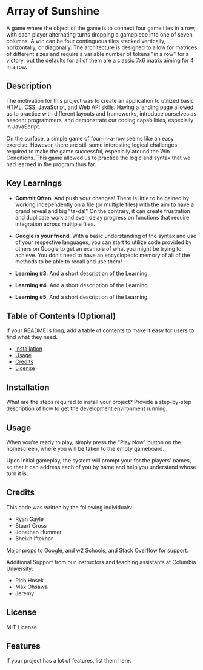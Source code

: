 # Array of Sunshine

A game where the object of the game is to connect four game tiles in a row, with each player alternating turns dropping a gamepiece into one of seven columns. A win can be four continguous tiles stacked vertically, horizontally, or diagonally. The architecture is designed to allow for matrices of different sizes and require a variable number of tokens "in a row" for a victory, but the defaults for all of them are a classic 7x6 matrix aiming for 4 in a row.

## Description

The motivation for this project was to create an application to utilized basic HTML, CSS, JavaScript, and Web API skills. Having a landing page allowed us to practice with different layouts and frameworks, introduce ourselves as nascent programmers, and demonstrate our coding capabilities, especially in JavaScript.

On the surface, a simple game of four-in-a-row seems like an easy exercise. However, there are still some interesting logical challenges required to make the game successful, especially around the Win Conditions. This game allowed us to practice the logic and syntax that we had learned in the program thus far.


## Key Learnings
- <b>Commit Often</b>. And push your changes! There is little to be gained by working independently on a file (or multiple files) with the aim to have a grand reveal and big "ta-da!" On the contrary, it can create frustration and duplicate work and even delay progress on functions that require integration across multiple files.

- <b>Google is your friend</b>. With a basic understanding of the syntax and use of your respective languages, you can start to utilize code provided by others on Google to get an example of what you might be trying to achieve. You don't need to have an encyclopedic memory of all of the methods to be able to recall and use them!

- <b>Learning #3</b>. And a short description of the Learning.

- <b>Learning #4</b>. And a short description of the Learning.

- <b>Learning #5</b>. And a short description of the Learning.





## Table of Contents (Optional)

If your README is long, add a table of contents to make it easy for users to find what they need.

- [Installation](#installation)
- [Usage](#usage)
- [Credits](#credits)
- [License](#license)

## Installation

What are the steps required to install your project? Provide a step-by-step description of how to get the development environment running.

## Usage

When you're ready to play, simply press the "Play Now" button on the homescreen, where you will be taken to the empty gameboard.

Upon initial gameplay, the system will prompt your for the players' names, so that it can address each of you by name and help you understand whose turn it is.


## Credits

This code was written by the following individuals:

- Ryan Gayle
- Stuart Gross
- Jonathan Hummer
- Sheikh Iftekhar

Major props to Google, and w2 Schools, and Stack Overflow for support.

Additional Support from our instructors and teaching assistants at Columbia University:

- Rich Hosek
- Max Ohsawa
- Jeremy



## License

MIT License


## Features

If your project has a lot of features, list them here.
